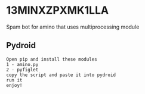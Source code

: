 # 13MINXZPXMK1LLA
Spam bot for amino that uses multiprocessing module 

## Pydroid
```
Open pip and install these modules
1 - amino.py
2 - pyfiglet
copy the script and paste it into pydroid
run it
enjoy!
```
